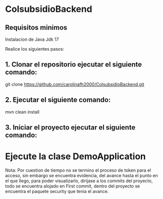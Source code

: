 # ColsubsidioBackend

## Requisitos minimos 
Instalacion de Java Jdk 17

Realice los siguientes pasos:

## 1. Clonar el repositorio ejecutar el siguiente comando:
 git clone https://github.com/carolinafh2000/ColsubsidioBackend.git
## 2. Ejecutar el siguiente comando:
 mvn clean install
## 3. Iniciar el proyecto ejecutar el siguiente comando:
# Ejecute la clase DemoApplication




Nota: Por cuestion de tiempo no se termino el proceso de token para el acceso, sin embargo se encuentra evidencia, del avance hasta el punto en el que llego, 
para poder visualizarlo, dirijase a los commits del proyecto, todo se encuentra alojado en First commit, dentro del proyecto se encuentra el paquete security que tenia el avance.
